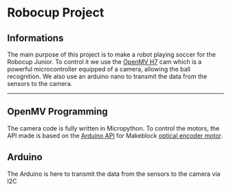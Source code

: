 # Robocup Project
## Informations
The main purpose of this project is to make a robot playing soccer for the Robocup Junior.
To control it we use the [OpenMV H7](https://openmv.io/products/openmv-cam-h7) cam which is a powerful microcontroller equipped of a camera, allowing the ball recognition.
We also use an arduino nano to transmit the data from the sensors to the camera.
***
## OpenMV Programming
The camera code is fully written in Micropython.
To control the motors, the API made is based on the [Arduino API](https://github.com/Makeblock-official/Makeblock-Libraries) for Makeblock [optical encoder motor](https://store.makeblock.com/products/makeblock-steam-education-intermediate-solution-kit?_pos=3&_sid=7f845949e&_ss=r).

## Arduino
The Arduino is here to transmit the data from the sensors to the camera via I2C
